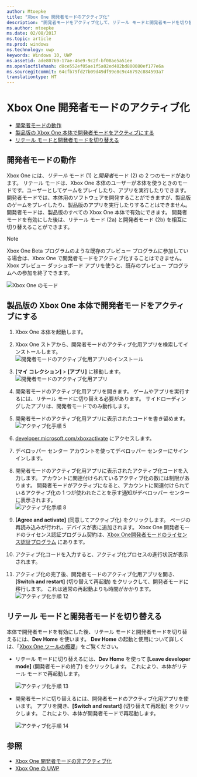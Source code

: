 ```yaml
---
author: Mtoepke
title: "Xbox One 開発者モードのアクティブ化"
description: "開発者モードをアクティブ化して、リテール モードと開発者モードを切り替えることができるようにする方法を説明します。"
ms.author: mtoepke
ms.date: 02/08/2017
ms.topic: article
ms.prod: windows
ms.technology: uwp
keywords: Windows 10, UWP
ms.assetid: ade80769-17ae-46e9-9c2f-bf08ae5a51ee
ms.openlocfilehash: d8ce552ef05ae1f5a02ed402bd800080ef177e6a
ms.sourcegitcommit: 64cfb79fd27b09d49df99e8c9c46792c884593a7
translationtype: HT
---
```

# <a name="xbox-one-developer-mode-activation"></a>Xbox One 開発者モードのアクティブ化

* [開発者モードの動作](#how-developer-mode-works)
* [製品版の Xbox One 本体で開発者モードをアクティブにする](#activate-developer-mode-on-your-retail-xbox-one-console)  
* [リテール モードと開発者モードを切り替える](#switch-between-retail-and-developer-mode)

## <a name="how-developer-mode-works"></a>開発者モードの動作
Xbox One には、*リテール* モード (1) と*開発者*モード (2) の 2 つのモードがあります。 リテール モードは、Xbox One 本体のユーザーが本体を使うときのモードです。ユーザーとしてゲームをプレイしたり、アプリを実行したりできます。 開発者モードでは、本体用のソフトウェアを開発することができますが、製品版のゲームをプレイしたり、製品版のアプリを実行したりすることはできません。
開発者モードは、製品版のすべての Xbox One 本体で有効にできます。 開発者モードを有効にした後は、リテール モード (2a) と開発者モード (2b) を相互に切り替えることができます。

> [!NOTE]
> Xbox One Beta プログラムのような既存のプレビュー プログラムに参加している場合は、Xbox One で開発者モードをアクティブ化することはできません。 Xbox プレビュー ダッシュボード アプリを使うと、既存のプレビュー プログラムへの参加を終了できます。 

![Xbox One のモード](images/dev-mode-flow.png)

## <a name="activate-developer-mode-on-your-retail-xbox-one-console"></a>製品版の Xbox One 本体で開発者モードをアクティブにする

1.    Xbox One 本体を起動します。

2.    Xbox One ストアから、開発者モードのアクティブ化用アプリを検索してインストールします。  
    ![開発者モードのアクティブ化用アプリのインストール](images/activation-store-search.png)

3.    **[マイ コレクション]** > **[アプリ]** に移動します。  
    ![開発者モードのアクティブ化用アプリ](images/activation-step-3.png)

4. 開発者モードのアクティブ化用アプリを開きます。 ゲームやアプリを実行するには、リテール モードに切り替える必要があります。 サイドローディングしたアプリは、開発者モードでのみ動作します。

5.    開発者モードのアクティブ化用アプリに表示されたコードを書き留めます。  
    ![アクティブ化手順 5](images/activation-step-5.png)  
    
6.    [developer.microsoft.com/xboxactivate](https://developer.microsoft.com/xboxactivate) にアクセスします。
7.    デベロッパー センター アカウントを使ってデベロッパー センターにサインインします。  
8.    開発者モードのアクティブ化用アプリに表示されたアクティブ化コードを入力します。 アカウントに関連付けられているアクティブ化の数には制限があります。 開発者モードがアクティブになると、アカウントに関連付けられているアクティブ化の 1 つが使われたことを示す通知がデベロッパー センターに表示されます。  
    ![アクティブ化手順 8](images/activation-step-8.png)    
    
9.    **[Agree and activate]** (同意してアクティブ化) をクリックします。 ページの再読み込みが行われ、デバイスが表に追加されます。 Xbox One 開発者モードのライセンス認証プログラム契約は、[Xbox One開発者モードのライセンス認証プログラム](http://go.microsoft.com/fwlink/p/?LinkId=760399) にあります。

10.    アクティブ化コードを入力すると、アクティブ化プロセスの進行状況が表示されます。  
    
11.    アクティブ化の完了後、開発者モードのアクティブ化用アプリを開き、**[Switch and restart]** (切り替えて再起動) をクリックして、開発者モードに移行します。 これは通常の再起動よりも時間がかかります。  
    ![アクティブ化手順 12](images/activation-step-12.png)   
    

    
## <a name="switch-between-retail-and-developer-mode"></a>リテール モードと開発者モードを切り替える
本体で開発者モードを有効にした後、リテール モードと開発者モードを切り替えるには、**Dev Home** を使います。 **Dev Home** の起動と使用について詳しくは、「[Xbox One ツールの概要](introduction-to-xbox-tools.md)」をご覧ください。

* リテール モードに切り替えるには、**Dev Home** を使って **[Leave developer mode]** (開発者モードの終了) をクリックします。 これにより、本体がリテール モードで再起動します。    

  ![アクティブ化手順 13](images/activation-step-13.png)  
  
* 開発者モードに切り替えるには、開発者モードのアクティブ化用アプリを使います。 アプリを開き、**[Switch and restart]** (切り替えて再起動) をクリックします。 これにより、本体が開発者モードで再起動します。  

  ![アクティブ化手順 14](images/activation-step-12.png)  

## <a name="see-also"></a>参照
- [Xbox One 開発者モードの非アクティブ化](devkit-deactivation.md)
- [Xbox One の UWP](index.md)
